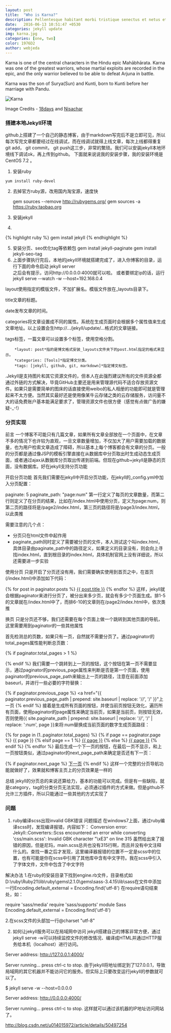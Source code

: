```yaml
---
layout: post
title:  "Who is Karna?"
description: Pellentesque habitant morbi tristique senectus et netus et malesuada fames ac turpis egestas. Duis vehicula tincidunt lacus nec fringilla. Morbi molestie fringilla laoreet. Vestibulum venenatis ante in imperdiet venenatis. 
date:   2016-06-13 10:51:47 +0530
categories: jekyll update
img: karna.jpg
categories: [one, two]
color: 1976D2
author: webjeda
---
```

Karna is one of the central characters in the Hindu epic Mahābhārata. Karna was one of the greatest warriors, whose martial exploits are recorded in the epic, and the only warrior believed to be able to defeat Arjuna in battle.

Karna was the son of Surya(Sun) and Kunti, born to Kunti before her marriage with Pandu.

![Karna]({{site.baseurl}}/images/karna-2.jpg)


Image Credits - [18days](https://www.youtube.com/watch?v=kyHFBybC3RI) and [Nisachar](http://nisachar.deviantart.com/gallery/37429163/18-Days) 


### 搭建本地Jekyll环境
github上搭建了一个自己的静态博客，由于markdown写完后不是立即可见，所以每次写完文章都要经过在线调试，而在线调试就得上线文章，每次上线都得重复git add， git commit， git push这三步，非常的繁琐。我们可以安装jekyll本地环境线下调试ok，再上传到github。
下面就来说说我的安装步骤，我的安装环境是CentOS 7.2 。
1. 安装ruby

```
yum install ruby-devel
```

2. 去掉官方ruby源，改用国内淘宝源，速度快

	gem sources --remove http://rubygems.org/
    gem sources -a https://ruby.taobao.org

4. 安装jekyll
5. 
{% highlight ruby %}
gem install jekyll
{% endhighlight %}

5. 安装分页、seo优化tag等依赖包
gem install jekyll-paginate
gem install jekyll-seo-tag  
6. 上面步骤执行完后，本地的jekyll环境就搭建完成了，进入你博客的目录，运行下面的命令启动
jekyll server  
之后会有提示，访问http://0.0.0.0:4000就可以啦。
或者要绑定ip的话，运行
jekyll serve --watch -w --host=192.168.0.4



layout使用指定的模版文件，不加扩展名。模版文件放在_layouts目录下。

title文章的标题。

date发布文章的时间。

categories将文章设置成不同的属性。系统在生成页面时会根据多个属性值来生成文章地址。以上设置会生http://.../jekyll/update/...格式的文章链接。

tags标签，一篇文章可以设置多个标签，使用空格分割。

        *layout: post*指的是博文格式安装_layouts文件夹下的post.html指定的格式来显示。 
        *categories: [Tools]*指定博文分类。 
        *tags: [jekyll, github, git, markdown]*指定博文标签。


.Jekyll是支持图片和其它资源文件的，但本人在此强烈建议所有的文件资源全都通过外链的方式解决，毕竟GitHub主要还是用来管理源代码不适合存放资源文件。如果只是需要简单的图床的话直接使用weibo的私人相册的功能即可就是管理起来不太方便。当然其实最好还是使用像某牛云存储之类的云存储服务，访问量不大的话免费账户基本能满足要求了，管理资源文件也很方便（感觉有点做广告的嫌疑-_-!）


### 分页实现
前言
一个博客不可能只有几篇文章，如果所有文章全部放在一个页面中，在文章不多的情况下也许较为直观，一旦文章数量增加，不仅加大了用户需要加载的数据量，也为用户检索文章造成了障碍，所以基本上每个博客都会有文章的分页。一般的分页都是通过像JSP的模板引擎直接在从数据库中分页取出时生成动态生成页面，或者通过ajax从数据库分页取出传递到前端。但现在github+jekyll是静态的页面，没有数据库。好在jekyll支持分页功能

开启分页功能
首先我们需要在jekyll中开启分页功能，在jekyll的_config.yml中加入分页配置：

paginate: 5
paginate_path: "page:num"
第一行定义了每页的文章数量，而第二行则定义了在分页的结果，比如在/index.html中使用分页，定义为page:num，则第二页的路径将是/page2/index.html，第三页的路径将是/page3/index.html，以此类推

需要注意的几个点：
* 分页只在html文件中起作用
* paginate_path同时定义了需要被分页的文件，本人测试这个叫index.html，具体目录由paginate_path中的路径定义，如果定义的目录没有，则会向上寻找index.html，直到根目录的index.html，具体机制官网上没有详细说，所以还需要进一步实验

使用分页
只是开启了分页还没有用，我们需要确实使用到首页之中，在首页(/index.html)中添加如下代码：

{% for post in paginator.posts %}
    <a href="{{ post.url }}">{{ post.title }}</a>
{% endfor %}
这样，jekyll就会根据paginator来进行分页了，被分出来多少页，就会有多少个页面生成。排1-5的文章就在/index.html中了，而排6-10的文章则在/page2/index.html中，依次类推

换页
只是分页还不够，我们还需要在每个页面上做一个跳转到其他页面的导航，这里需要用到paginator的一些其他属性

首先检测总的页数，如果只有一页，自然就不需要分页了。通过paginator的total_pages属性能判断总页数：

{% if paginator.total_pages > 1 %}
<!-- 分页代码 -->
{% endif %}
我们需要一个跳转到上一页的按钮，这个按钮在第一页不需要显示，通过paginator的previous_page属性来判断是否是第一个页面，使用paginator的previous_page_path来输出上一页的路径，注意在前面添加baseurl，并进行一些必要的字符替换：

{% if paginator.previous_page %}
    <a href="{{ paginator.previous_page_path | prepend: site.baseurl | replace: '//', '/' }}"上一页</a>
{% endif %}
接着是生成所有页面的按钮，并使当前页按钮无效化，遍历所有页面，使用paginator的page属性来确定当前页，如果是当前页，则按钮无效，否则使用{{ site.paginate_path | prepend: site.baseurl | replace: '//', '/' | replace: ':num', page }}来将:num替换成当前页面的数字生成页面路径：

{% for page in (1..paginator.total_pages) %}
    {% if page == paginator.page %}
      <span class="active">{{ page }}</span>
    {% elsif page == 1 %}
      <a href="{{ '/index.html' | prepend: site.baseurl | replace: '//', '/' }}">{{ page }}</a>
    {% else %}
      <a href="{{ site.paginate_path | prepend: site.baseurl | replace: '//', '/' | replace: ':num', page }}">{{ page }}</a>
    {% endif %}
{% endfor %}
最后生成一个下一页的按钮，在最后一页不显示，和上一页按钮类似，通过paginator的next_page_path来确定是否还有下一页：

{% if paginator.next_page %}
    <a href="{{ paginator.next_page_path | prepend: site.baseurl | replace: '//', '/' }}">下一页</a>
{% endif %}
这样一个完整的分页导航功能就做好了，效果就和博客主页上的分页效果是一样的

总结
jekyll的分页总的来说还算给力，基本的功能可以完成。但是有一些缺陷，就是category，tag的分类分页无法实现，必须通过插件的方式来做。但是github不允许三方插件，所以只能通过一些其他的方式实现了


### 问题
1. ruby编译scss出现invalid GBK错误
问题描述
在windows7上面，通过ruby编译scss时，发现编译报错，内容如下：
Conversion error: Jekyll::Converters::Scss encountered an error while converting 'css/main.scss':
                         Invalid GBK character "\xE3" on line 315
虽然给出来了报错的原因，但是尼玛，main.scss总共也没有315行啊，而且并没有中文注释什么的。查找一番之后才发现，这里编译器报错的位置不一定是scss中的位置，也有可能是你在scss中引用了其他库中含有中文字符。我在scss中引入了字体文件，文件中包含了中文字符

解决办法
1.在ruby的安装目录下找到engine.rb文件，目录格式如D:\ruby\Ruby21\lib\ruby\gems\2.1.0\gems\sass-3.4.15\lib\sass在文件中添加一行Encoding.default_external = Encoding.find('utf-8')
在require语句结束处，如：

require 'sass/media'
require 'sass/supports'
module Sass   
Encoding.default_external = Encoding.find('utf-8')

2.在scss文件的头部加一行@charset "utf-8"

2. 如何让jekyll服务可以在局域网中访问
jekyll搭建自己的博客非常方便，通过jekyll serve -w可以持续监控文件的修改情况、编译成HTML并通过HTTP服务给本机（localhost）进行访问。

Server address: http://127.0.0.1:4000/

Server running... press ctrl-c to stop.
由于jekyll将地址绑定到了127.0.0.1，导致局域网的其它机器并不能访问它的服务。但实际上只要改变运行jekyll的参数就可以了。

$ jekyll serve -w --host=0.0.0.0

Server address: http://0.0.0.0:4000/

Server running... press ctrl-c to stop.
这样就可以通过该机器的IP地址访问网站了。





http://blog.csdn.net/u014015972/article/details/50497254
